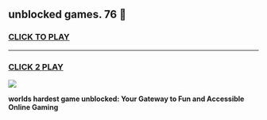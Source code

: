 
## unblocked games. 76 👋
<h3>
<a href="https://premium.freeplayer.one?title=unblocked_games._76&ref=13F">CLICK TO PLAY</a></h3>
<hr>

<h3>
<a href="https://premium.freeplayer.one?title=unblocked_games._76&ref=13F">CLICK 2 PLAY</a>
  
</h3>

<a href="https://premium.freeplayer.one?title=unblocked_games._76&ref=12F/"><img src="https://clearcache.store/games.png"></a>


**worlds hardest game unblocked: Your Gateway to Fun and Accessible Online Gaming**
